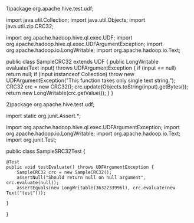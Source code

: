 1)package org.apache.hive.test.udf;

import java.util.Collection;
import java.util.Objects;
import java.util.zip.CRC32;

import org.apache.hadoop.hive.ql.exec.UDF;
import org.apache.hadoop.hive.ql.exec.UDFArgumentException;
import org.apache.hadoop.io.LongWritable;
import org.apache.hadoop.io.Text;

public class SampleCRC32 extends UDF {
	public LongWritable evaluate(Text input) throws UDFArgumentException {
		if (input == null)
			return null;
		if (input instanceof Collection)
			throw new UDFArgumentException("This function takes only single text string.");
		CRC32 crc = new CRC32();
		crc.update(Objects.toString(input).getBytes());
		return new LongWritable(crc.getValue());
	}
}





2)package org.apache.hive.test.udf;

import static org.junit.Assert.*;

import org.apache.hadoop.hive.ql.exec.UDFArgumentException;
import org.apache.hadoop.io.LongWritable;
import org.apache.hadoop.io.Text;
import org.junit.Test;

public class SampleSRC32Test {

	@Test
	public void testEvaluate() throws UDFArgumentException {
		SampleCRC32 crc = new SampleCRC32();
		assertNull("Should return null on null argument", crc.evaluate(null));
		assertEquals(new LongWritable(3632233996l), crc.evaluate(new Text("test")));
		
	}

}
